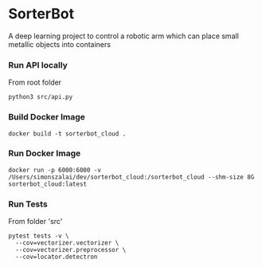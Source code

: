# SorterBot
A deep learning project to control a robotic arm which can place small metallic objects into containers

### Run API locally
From root folder
```
python3 src/api.py
```

### Build Docker Image
```
docker build -t sorterbot_cloud .
```

### Run Docker Image
```
docker run -p 6000:6000 -v /Users/simonszalai/dev/sorterbot_cloud:/sorterbot_cloud --shm-size 8G sorterbot_cloud:latest
```

### Run Tests
From folder 'src'
```
pytest tests -v \
  --cov=vectorizer.vectorizer \
  --cov=vectorizer.preprocessor \
  --cov=locator.detectron
```
